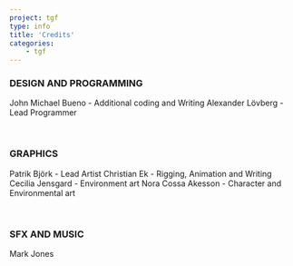 ```yaml
---
project: tgf
type: info
title: 'Credits'
categories: 
    - tgf
---
```

### DESIGN AND PROGRAMMING

John Michael Bueno - Additional coding and Writing
Alexander Lövberg - Lead Programmer

<br>

### GRAPHICS

Patrik Björk - Lead Artist
Christian Ek - Rigging, Animation and Writing
Cecilia Jensgard - Environment art
Nora Cossa Akesson - Character and Environmental art

<br>

### SFX AND MUSIC

Mark Jones

<br>